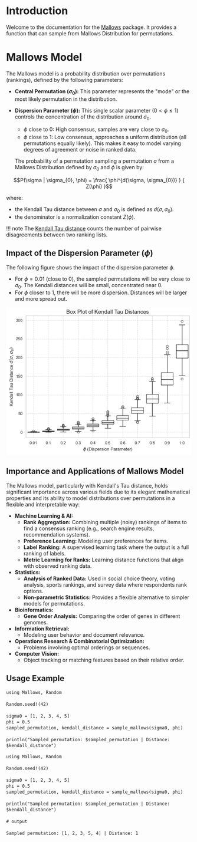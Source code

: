 # Introduction

Welcome to the documentation for the [Mallows](https://github.com/Luiz-Lorena/Mallows.jl) package. It provides a function that can sample from Mallows Distribution for permutations.

# Mallows Model

The Mallows model is a probability distribution over permutations (rankings), defined by the following parameters:

*   **Central Permutation ($\sigma_{0}$):** This parameter represents the "mode" or the most likely permutation in the distribution.
*   **Dispersion Parameter ($\phi$):** This single scalar parameter ($0 < \phi \leq 1$) controls the concentration of the distribution around $\sigma_{0}$.
    *   $\phi$ close to 0: High consensus, samples are very close to $\sigma_{0}$.
    *   $\phi$ close to 1: Low consensus, approaches a uniform distribution (all permutations equally likely).
    This makes it easy to model varying degrees of agreement or noise in ranked data.

    The probability of a permutation sampling a permutation $\sigma$ from a Mallows Distribution defined by $\sigma_{0}$ and $\phi$ is given by:

```math
P(\sigma | \sigma_{0}, \phi) = \frac{ \phi^{d(\sigma, \sigma_{0})} } { Z(\phi) }
```

where:

* the Kendall Tau distance between $\sigma$ and $\sigma_{0}$ is defined as $d(\sigma, \sigma_{0})$.
* the denominator is a normalization constant $Z(\phi)$. 

!!! note
    The [Kendall Tau distance](https://en.wikipedia.org/wiki/Kendall_tau_distance) counts the number of pairwise disagreements between two ranking lists.

## Impact of the Dispersion Parameter ($\phi$)

The following figure shows the impact of the dispersion parameter $\phi$. 
- For $\phi = 0.01$ (close to 0), the sampled permutations will be very close to $\sigma_{0}$. The Kendall distances will be small, concentrated near 0.
- For $\phi$ closer to $1$, there will be more dispersion. Distances will be larger and more spread out.

![Box plot of Kendall Tau Distances](assets/distribution.png)

## Importance and Applications of Mallows Model

The Mallows model, particularly with Kendall's Tau distance, holds significant importance across various fields due to its elegant mathematical properties and its ability to model distributions over permutations in a flexible and interpretable way:

*   **Machine Learning & AI:**
    *   **Rank Aggregation:** Combining multiple (noisy) rankings of items to find a consensus ranking (e.g., search engine results, recommendation systems).
    *   **Preference Learning:** Modeling user preferences for items.
    *   **Label Ranking:** A supervised learning task where the output is a full ranking of labels.
    *   **Metric Learning for Ranks:** Learning distance functions that align with observed ranking data.
*   **Statistics:**
    *   **Analysis of Ranked Data:** Used in social choice theory, voting analysis, sports rankings, and survey data where respondents rank options.
    *   **Non-parametric Statistics:** Provides a flexible alternative to simpler models for permutations.
*   **Bioinformatics:**
    *   **Gene Order Analysis:** Comparing the order of genes in different genomes.
*   **Information Retrieval:**
    *   Modeling user behavior and document relevance.
*   **Operations Research & Combinatorial Optimization:**
    *   Problems involving optimal orderings or sequences.
*   **Computer Vision:**
    *   Object tracking or matching features based on their relative order.

## Usage Example

```@example
using Mallows, Random

Random.seed!(42)

sigma0 = [1, 2, 3, 4, 5]
phi = 0.5
sampled_permutation, kendall_distance = sample_mallows(sigma0, phi)

println("Sampled permutation: $sampled_permutation | Distance: $kendall_distance")
```

```jldoctest
using Mallows, Random

Random.seed!(42)

sigma0 = [1, 2, 3, 4, 5]
phi = 0.5
sampled_permutation, kendall_distance = sample_mallows(sigma0, phi)

println("Sampled permutation: $sampled_permutation | Distance: $kendall_distance")

# output

Sampled permutation: [1, 2, 3, 5, 4] | Distance: 1
```

